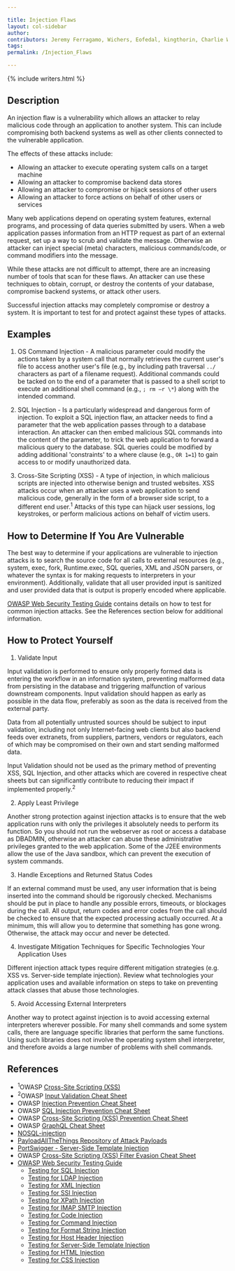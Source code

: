 ```yaml
---

title: Injection Flaws
layout: col-sidebar
author:
contributors: Jeremy Ferragamo, Wichers, Eofedal, kingthorin, Charlie Worrell
tags:
permalink: /Injection_Flaws

---
```


{% include writers.html %}

## Description

An injection flaw is a vulnerability which allows an attacker to relay malicious code through an application to another system. This can include compromising both backend systems as well as other clients connected to the vulnerable application.

The effects of these attacks include:

- Allowing an attacker to execute operating system calls on a target machine
- Allowing an attacker to compromise backend data stores
- Allowing an attacker to compromise or hijack sessions of other users
- Allowing an attacker to force actions on behalf of other users or services

Many web applications depend on operating system features, external programs, and processing of data queries submitted by users. When a web application passes information from an HTTP request as part of an external request, set up a way to scrub and validate the message. Otherwise an attacker can inject special (meta) characters, malicious commands/code, or command modifiers into the message.

While these attacks are not difficult to attempt, there are an increasing number of tools that scan for these flaws. An attacker can use these techniques to obtain, corrupt, or destroy the contents of your database, compromise backend systems, or attack other users.

Successful injection attacks may completely compromise or destroy a system. It is important to test for and protect against these types of attacks.

## Examples

1. OS Command Injection - A malicious parameter could modify the actions taken by a system call that normally retrieves the current user's file to access another user's file (e.g., by including path traversal `../` characters as part of a filename request). Additional commands could be tacked on to the end of a parameter that is passed to a shell script to execute an additional shell command (e.g., `; rm –r \*`) along with the intended command.

2. SQL Injection - Is a particularly widespread and dangerous form of injection. To exploit a SQL injection flaw, an attacker needs to find a parameter that the web application passes through to a database interaction. An attacker can then embed malicious SQL commands into the content of the parameter, to trick the web application to forward a malicious query to the database. SQL queries could be modified by adding additional 'constraints' to a where clause (e.g., `OR 1=1`) to gain access to or modify unauthorized data.

3. Cross-Site Scripting (XSS) - A type of injection, in which malicious scripts are injected into otherwise benign and trusted websites. XSS attacks occur when an attacker uses a web application to send malicious code, generally in the form of a browser side script, to a different end user.<sup>1</sup> Attacks of this type can hijack user sessions, log keystrokes, or perform malicious actions on behalf of victim users.

## How to Determine If You Are Vulnerable

The best way to determine if your applications are vulnerable to injection attacks is to search the source code for all calls to external resources (e.g., system, exec, fork, Runtime.exec, SQL queries, XML and JSON parsers, or whatever the syntax is for making requests to interpreters in your environment). Additionally, validate that all user provided input is sanitized and user provided data that is output is properly encoded where applicable.

[OWASP Web Security Testing Guide](https://owasp.org/www-project-web-security-testing-guide) contains details on how to test for common injection attacks. See the References section below for additional information.

## How to Protect Yourself

1. Validate Input

Input validation is performed to ensure only properly formed data is entering the workflow in an information system, preventing malformed data from persisting in the database and triggering malfunction of various downstream components. Input validation should happen as early as possible in the data flow, preferably as soon as the data is received from the external party.

Data from all potentially untrusted sources should be subject to input validation, including not only Internet-facing web clients but also backend feeds over extranets, from suppliers, partners, vendors or regulators, each of which may be compromised on their own and start sending malformed data.

Input Validation should not be used as the primary method of preventing XSS, SQL Injection, and other attacks which are covered in respective cheat sheets but can significantly contribute to reducing their impact if implemented properly.<sup>2</sup>

2. Apply Least Privilege
   
Another strong protection against injection attacks is to ensure that the web application runs with only the privileges it absolutely needs to perform its function. So you should not run the webserver as root or access a database as DBADMIN, otherwise an attacker can abuse these administrative privileges granted to the web application. Some of the J2EE environments allow the use of the Java sandbox, which can prevent the execution of system commands.

3. Handle Exceptions and Returned Status Codes
   
If an external command must be used, any user information that is being inserted into the command should be rigorously checked. Mechanisms should be put in place to handle any possible errors, timeouts, or blockages during the call. All output, return codes and error codes from the call should be checked to ensure that the expected processing actually occurred. At a minimum, this will allow you to determine that something has gone wrong. Otherwise, the attack may occur and never be detected.

4. Investigate Mitigation Techniques for Specific Technologies Your Application Uses

Different injection attack types require different mitigation strategies (e.g. XSS vs. Server-side template injection). Review what technologies your application uses and available information on steps to take on preventing attack classes that abuse those technologies.

5. Avoid Accessing External Interpreters
   
Another way to protect against injection is to avoid accessing external interpreters wherever possible. For many shell commands and some system calls, there are language specific libraries that perform the same functions. Using such libraries does not involve the operating system shell interpreter, and therefore avoids a large number of problems with shell commands.

## References

- <sup>1</sup>OWASP [Cross-Site Scripting (XSS)](https://owasp.org/www-community/attacks/xss/)
- <sup>2</sup>OWASP [Input Validation Cheat Sheet](https://cheatsheetseries.owasp.org/cheatsheets/Input_Validation_Cheat_Sheet.html)
- OWASP [Injection Prevention Cheat Sheet](https://cheatsheetseries.owasp.org/cheatsheets/Injection_Prevention_Cheat_Sheet.html)
- OWASP [SQL Injection Prevention Cheat Sheet](https://cheatsheetseries.owasp.org/cheatsheets/SQL_Injection_Prevention_Cheat_Sheet.html)
- OWASP [Cross-Site Scripting (XSS) Prevention Cheat Sheet](https://cheatsheetseries.owasp.org/cheatsheets/Cross_Site_Scripting_Prevention_Cheat_Sheet.html)
- OWASP [GraphQL Cheat Sheet](https://cheatsheetseries.owasp.org/cheatsheets/GraphQL_Cheat_Sheet.html)
- [NOSQL-injection](http://erlend.oftedal.no/blog/?blogid=110)
- [PayloadAllTheThings Repository of Attack Payloads](https://github.com/swisskyrepo/PayloadsAllTheThings)
- [PortSwigger - Server-Side Template Injection](https://portswigger.net/research/server-side-template-injection)
- OWASP [Cross-Site Scripting (XSS) Filter Evasion Cheat Sheet](https://cheatsheetseries.owasp.org/cheatsheets/XSS_Filter_Evasion_Cheat_Sheet.html)
- [OWASP Web Security Testing Guide](https://owasp.org/www-project-web-security-testing-guide/v42/)
   - [Testing for SQL Injection](https://owasp.org/www-project-web-security-testing-guide/v42/4-Web_Application_Security_Testing/07-Input_Validation_Testing/05-Testing_for_SQL_Injection)
   - [Testing for LDAP Injection](https://owasp.org/www-project-web-security-testing-guide/v42/4-Web_Application_Security_Testing/07-Input_Validation_Testing/06-Testing_for_LDAP_Injection)
   - [Testing for XML Injection](https://owasp.org/www-project-web-security-testing-guide/v42/4-Web_Application_Security_Testing/07-Input_Validation_Testing/07-Testing_for_XML_Injection)
   - [Testing for SSI Injection](https://owasp.org/www-project-web-security-testing-guide/v42/4-Web_Application_Security_Testing/07-Input_Validation_Testing/08-Testing_for_SSI_Injection)
   - [Testing for XPath Injection](https://owasp.org/www-project-web-security-testing-guide/v42/4-Web_Application_Security_Testing/07-Input_Validation_Testing/09-Testing_for_XPath_Injection)
   - [Testing for IMAP SMTP Injection](https://owasp.org/www-project-web-security-testing-guide/v42/4-Web_Application_Security_Testing/07-Input_Validation_Testing/10-Testing_for_IMAP_SMTP_Injection)
   - [Testing for Code Injection](https://owasp.org/www-project-web-security-testing-guide/v42/4-Web_Application_Security_Testing/07-Input_Validation_Testing/11-Testing_for_Code_Injection)
   - [Testing for Command Injection](https://owasp.org/www-project-web-security-testing-guide/v42/4-Web_Application_Security_Testing/07-Input_Validation_Testing/12-Testing_for_Command_Injection)
   - [Testing for Format String Injection](https://owasp.org/www-project-web-security-testing-guide/v42/4-Web_Application_Security_Testing/07-Input_Validation_Testing/13-Testing_for_Format_String_Injection)
   - [Testing for Host Header Injection](https://owasp.org/www-project-web-security-testing-guide/v42/4-Web_Application_Security_Testing/07-Input_Validation_Testing/17-Testing_for_Host_Header_Injection)
   - [Testing for Server-Side Template Injection](https://owasp.org/www-project-web-security-testing-guide/v42/4-Web_Application_Security_Testing/07-Input_Validation_Testing/18-Testing_for_Server-side_Template_Injection)
   - [Testing for HTML Injection](https://owasp.org/www-project-web-security-testing-guide/v42/4-Web_Application_Security_Testing/11-Client-side_Testing/03-Testing_for_HTML_Injection)
   - [Testing for CSS Injection](https://owasp.org/www-project-web-security-testing-guide/v42/4-Web_Application_Security_Testing/11-Client-side_Testing/05-Testing_for_CSS_Injection)

